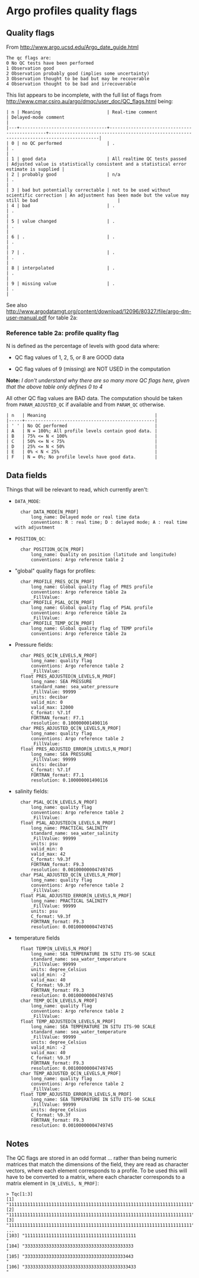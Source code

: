 # Argo profiles quality flags

## Quality flags

From http://www.argo.ucsd.edu/Argo_date_guide.html

	The qc flags are:
	0 No QC tests have been performed
	1 Observation good
	2 Observation probably good (implies some uncertainty)
	3 Observation thought to be bad but may be recoverable
	4 Observation thought to be bad and irrecoverable

This list appears to be incomplete, with the full list of flags from http://www.cmar.csiro.au/argo/dmqc/user_doc/QC_flags.html being:

	| n | Meaning                         | Real-time comment                            | Delayed-mode comment                                                                    |
	|---+---------------------------------+----------------------------------------------+-----------------------------------------------------------------------------------------|
	| 0 | no QC performed                 | .                                            | .                                                                                       |
	| 1 | good data                       | All realtime QC tests passed                 | Adjusted value is statistically consistent and a statistical error estimate is supplied |
	| 2 | probably good                   | n/a                                          | .                                                                                       |
	| 3 | bad but potentially correctable | not to be used without scientific correction | An adjustment has been made but the value may still be bad                              |
	| 4 | bad                             | .                                            | .                                                                                       |
	| 5 | value changed                   | .                                            | .                                                                                       |
	| 6 | .                               | .                                            | .                                                                                       |
	| 7 | .                               | .                                            | .                                                                                       |
	| 8 | interpolated                    | .                                            | .                                                                                       |
	| 9 | missing value                   | .                                            | .                                                                                       |


See also http://www.argodatamgt.org/content/download/12096/80327/file/argo-dm-user-manual.pdf for table 2a:

### Reference table 2a: profile quality flag

N is defined as the percentage of levels with good data where:

* QC flag values of 1, 2, 5, or 8 are GOOD data

* QC flag values of 9 (missing) are NOT USED in the computation

**Note:** *I don't understand why there are so many more QC flags here, given that the above table only defines 0 to 4*

All other QC flag values are BAD data. The computation should be taken from `PARAM_ADJUSTED_QC` if available and from `PARAM_QC` otherwise.

    | n   | Meaning                                         |
    |-----+-------------------------------------------------|
    | ' ' | No QC performed                                 |
    | A   | N = 100%; All profile levels contain good data. |
    | B   | 75% <= N < 100%                                 |
    | C   | 50% <= N < 75%                                  |
    | D   | 25% <= N < 50%                                  |
    | E   | 0% < N < 25%                                    |
    | F   | N = 0%; No profile levels have good data.       |


## Data fields

Things that will be relevant to read, which currently aren't:

* `DATA_MODE`:

        char DATA_MODE[N_PROF]   
            long_name: Delayed mode or real time data
            conventions: R : real time; D : delayed mode; A : real time with adjustment

* `POSITION_QC`:

        char POSITION_QC[N_PROF]   
            long_name: Quality on position (latitude and longitude)
            conventions: Argo reference table 2

* "global" quality flags for profiles:

        char PROFILE_PRES_QC[N_PROF]   
            long_name: Global quality flag of PRES profile
            conventions: Argo reference table 2a
            _FillValue:  
        char PROFILE_PSAL_QC[N_PROF]   
            long_name: Global quality flag of PSAL profile
            conventions: Argo reference table 2a
            _FillValue:  
        char PROFILE_TEMP_QC[N_PROF]   
            long_name: Global quality flag of TEMP profile
            conventions: Argo reference table 2a

* Pressure fields:

        char PRES_QC[N_LEVELS,N_PROF]   
            long_name: quality flag
            conventions: Argo reference table 2
            _FillValue:  
        float PRES_ADJUSTED[N_LEVELS,N_PROF]   
            long_name: SEA PRESSURE
            standard_name: sea_water_pressure
            _FillValue: 99999
            units: decibar
            valid_min: 0
            valid_max: 12000
            C_format: %7.1f
            FORTRAN_format: F7.1
            resolution: 0.100000001490116
        char PRES_ADJUSTED_QC[N_LEVELS,N_PROF]   
            long_name: quality flag
            conventions: Argo reference table 2
            _FillValue:  
        float PRES_ADJUSTED_ERROR[N_LEVELS,N_PROF]   
            long_name: SEA PRESSURE
            _FillValue: 99999
            units: decibar
            C_format: %7.1f
            FORTRAN_format: F7.1
            resolution: 0.100000001490116

* salinity fields:

        char PSAL_QC[N_LEVELS,N_PROF]   
            long_name: quality flag
            conventions: Argo reference table 2
            _FillValue:  
        float PSAL_ADJUSTED[N_LEVELS,N_PROF]   
            long_name: PRACTICAL SALINITY
            standard_name: sea_water_salinity
            _FillValue: 99999
            units: psu
            valid_min: 0
            valid_max: 42
            C_format: %9.3f
            FORTRAN_format: F9.3
            resolution: 0.00100000004749745
        char PSAL_ADJUSTED_QC[N_LEVELS,N_PROF]   
            long_name: quality flag
            conventions: Argo reference table 2
            _FillValue:  
        float PSAL_ADJUSTED_ERROR[N_LEVELS,N_PROF]   
            long_name: PRACTICAL SALINITY
            _FillValue: 99999
            units: psu
            C_format: %9.3f
            FORTRAN_format: F9.3
            resolution: 0.00100000004749745

* temperature fields

		float TEMP[N_LEVELS,N_PROF]   
            long_name: SEA TEMPERATURE IN SITU ITS-90 SCALE
            standard_name: sea_water_temperature
            _FillValue: 99999
            units: degree_Celsius
            valid_min: -2
            valid_max: 40
            C_format: %9.3f
            FORTRAN_format: F9.3
            resolution: 0.00100000004749745
        char TEMP_QC[N_LEVELS,N_PROF]   
            long_name: quality flag
            conventions: Argo reference table 2
            _FillValue:  
        float TEMP_ADJUSTED[N_LEVELS,N_PROF]   
            long_name: SEA TEMPERATURE IN SITU ITS-90 SCALE
            standard_name: sea_water_temperature
            _FillValue: 99999
            units: degree_Celsius
            valid_min: -2
            valid_max: 40
            C_format: %9.3f
            FORTRAN_format: F9.3
            resolution: 0.00100000004749745
        char TEMP_ADJUSTED_QC[N_LEVELS,N_PROF]   
            long_name: quality flag
            conventions: Argo reference table 2
            _FillValue:  
        float TEMP_ADJUSTED_ERROR[N_LEVELS,N_PROF]   
            long_name: SEA TEMPERATURE IN SITU ITS-90 SCALE
            _FillValue: 99999
            units: degree_Celsius
            C_format: %9.3f
            FORTRAN_format: F9.3
            resolution: 0.00100000004749745

## Notes

The QC flags are stored in an odd format ... rather than being numeric matrices that match the dimensions of the field, they are read as character vectors, where each element corresponds to a profile. To be used this will have to be converted to a matrix, where each character corresponds to a matrix element in `[N_LEVELS, N_PROF]`:

	> Tqc[1:3]
	[1] "111111111111111111111111111111111111111111111111111111111111111111111"
	[2] "111111111111111111111111111111111111111111111111111111111111111111111"
	[3] "111111111111111111111111111111111111111111111111111111111111111111111"
	...
	[103] "111111111111111111111111111111111111111111                           "
	[104] "33333333333333333333333333333333333333333                            "
	[105] "33333333333333333333333333333333333333443                            "
	[106] "333333333333333333333333333333333333333433                           "

